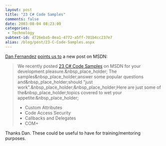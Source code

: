 ```yaml
---
layout: post
title: "23 C# Code Samples"
comments: false
date: 2003-08-04 08:23:00
categories:
 - Technology
subtext-id: d726eba5-8ea1-4772-a5ff-701b4cc237e7
alias: /blog/post/23-C-Code-Samples.aspx
---
```



[Dan Fernandez](http://blogs.gotdotnet.com/danielfe/) [points us to](http://blogs.gotdotnet.com/danielfe/PermaLink.aspx/52898a21-e55a-48c4-84bd-aa3ab8ac7684) a new post on MSDN:

> We recently posted [23 C# Code Samples](http://msdn.microsoft.com/vcsharp/downloads/samples/23samples/default.aspx) on MSDN for your development pleasure.&nbsp_place_holder; The samples&nbsp_place_holder;answer some popular questions and&nbsp_place_holder;should "just work".&nbsp_place_holder;&nbsp_place_holder;Here are just some of the&nbsp_place_holder;topics covered to wet your appetite:&nbsp_place_holder;
> 
>   * Custom Attributes 
>   * Code Access Security 
>   * Callbacks and Delegates 
>   * COM+ 

Thanks Dan. These could be useful to have for training/mentoring purposes.
